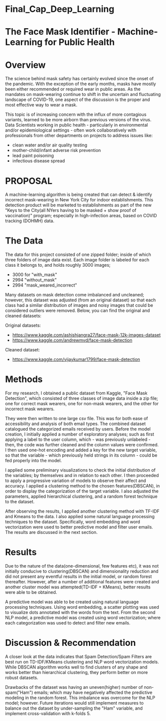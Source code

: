 # Final_Cap_Deep_Learning

# The Face Mask Identifier - Machine-Learning for Public Health


# Overview

The science behind mask safety has certainly evolved since the onset of the pandemic. With the exception of the early months, masks have mostly been either recommended or required wear in public areas. As the mandates on mask-wearing continue to shift in the uncertain and fluctuating landscape of COVID-19, one aspect of the discussion is the proper and most effective way to wear a mask.

This topic is of increasing concern with the influx of more contagious variants, learned to be more airborn than previous versions of the virus. Data Scientists working in public health - particularly in environmental and/or epidemiological settings - often work collaboratively with professionals from other departments on projects to address issues like:

- clean water and/or air quality testing
- mother-child/infant adverse risk prevention
- lead paint poisoning
- infectious disease spread


# PROPOSAL

A machine-learning algorithm is being created that can detect & identify incorrect mask-wearing in New York City for indoor establishments. This detection product will be marketed to establishments as part of the new "Keys to the City(all NYers having to be masked + show proof of vaccination)" program; especially in high-infection areas, based on COVID tracking (DOHMH) data.


# The Data

The data for this project consisted of one zipped folder; inside of which three folders of image data exist. Each image folder is labeled for each class it belongs to, and holds roughly 3000 images;

- 3000 for "with_mask"
- 2994 "without_mask"
- 2994 "mask_weared_incorrect"

Many datasets on mask detection come imbalanced and uncleaned; however, this dataset was adjusted (from an original dataset) so that each class had a similar distribution of images and noisy images that could be considered outliers were removed. Below, you can find the original and cleaned datasets:

Original datasets:
- https://www.kaggle.com/ashishjangra27/face-mask-12k-images-dataset
- https://www.kaggle.com/andrewmvd/face-mask-detection

Cleaned dataset:
- https://www.kaggle.com/vijaykumar1799/face-mask-detection


# Methods

For my research, I obtained a public dataset from Kaggle, "Face Mask Detection", which consisted of three classes of image data inside a zip file; one for correct mask wearers, one for non-mask wearers, and the other for incorrect mask wearers.

They were then written to one large csv file. This was for both ease of accessibility and analysis of both email types. The combined dataset catalogued the categorized emails received by users. Before the model creation, I initially applied a number of exploratory analyses; such as first applying a label to the user column, which - was previously unlabeled - then, the code was further cleaned and the column values were confirmed. I then used one-hot encoding and added a key for the new target variable, so that the variable - which previously held strings in its column - could be fed properly into the model.

I applied some preliminary visualizations to check the initial distribution of the variables; by themselves and in relation to each other. I then proceeded to apply a progressive variation of models to observe their affect and accuracy. I applied a clustering method to the chosen features(DBSCAN), in order to display the categorization of the target variable. I also adjusted the parameters, applied hierarchical clustering, and a random forest technique to the dataset.

After observing the results, I applied another clustering method with TF-IDF and Kmeans to the data. I also applied some natural language processing techniques to the dataset. Specifically, word embedding and word vectorization were used to better predictive model and filter user emails. The results are discussed in the next section.


# Results

Due to the nature of the data(one-dimensional, few features etc), it was not initially conducive to clustering(DBSCAN) and dimensionality reduction and did not present any eventful results in the initial model, or random forest thereafter. However, after a number of additional features were created and another cluster model was attempted(TD-IDF + KMeans), better results were able to be obtained.

A predictive model was able to be created using natural language processing techniques. Using word embedding, a scatter plotting was used to visualize dots annotated with the words from the text. From the second NLP model, a predictive model was created using word vectorization; where each categorization was used to detect and filter new emails.


# Discussion & Recommendation

A closer look at the data indicates that Spam Detection/Spam Filters are best run on TD-IDF/KMeans clustering and NLP word vectorization models. While DBSCAN algorithm works well to find clusters of any shape and works better than hierarchical clustering, they perform better on more robust datasets.

Drawbacks of the dataset was having an uneven(higher) number of non-spam("Ham") emails; which may have negatively affected the predictive modeling in the random forest. This imbalance was overcome for the NLP model; however. Future iterations would still implement measures to balance out the dataset by under-sampling the "Ham" variable, and implement cross-validation with k-folds 5.

